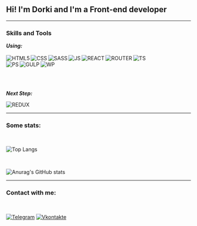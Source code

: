 ## Hi! I'm Dorki and I'm a Front-end developer

---

### Skills and Tools

**_Using:_** <br />
<br/>
<img align="left" alt="HTML5" src="https://img.shields.io/badge/html5-%23E34F26.svg?style=for-the-badge&logo=html5&logoColor=white" />
<img align="left" alt="CSS" src="https://img.shields.io/badge/css3-%231572B6.svg?style=for-the-badge&logo=css3&logoColor=white" />
<img align="left" alt="SASS" src="https://img.shields.io/badge/SASS-hotpink.svg?style=for-the-badge&logo=SASS&logoColor=white" />
<img align="left" alt="JS" src="https://img.shields.io/badge/javascript-%23323330.svg?style=for-the-badge&logo=javascript&logoColor=%23F7DF1E" />
<img align="left" alt="REACT" src="https://img.shields.io/badge/react-%2320232a.svg?style=for-the-badge&logo=react&logoColor=%2361DAFB" />
<img align="left" alt="ROUTER" src="https://img.shields.io/badge/React_Router-CA4245?style=for-the-badge&logo=react-router&logoColor=white" />
<img align="left" alt="TS" src="https://img.shields.io/badge/typescript-%23007ACC.svg?style=for-the-badge&logo=typescript&logoColor=white" />
<br />
<img align="left" alt="PS" src="https://img.shields.io/badge/adobe%20photoshop-%2331A8FF.svg?style=for-the-badge&logo=adobe%20photoshop&logoColor=white" />
<img align="left" alt="GULP" src="https://img.shields.io/badge/figma-%23F24E1E.svg?style=for-the-badge&logo=figma&logoColor=white" />
<img align="left" alt="WP" src="https://img.shields.io/badge/webpack-%238DD6F9.svg?style=for-the-badge&logo=webpack&logoColor=black" />

<br />
<br />
<br />

**_Next Step:_** <br />

<img align="left" alt="REDUX" src="https://img.shields.io/badge/redux-%23593d88.svg?style=for-the-badge&logo=redux&logoColor=white" />

<br/>

---

### Some stats:

<br/>

![Top Langs](https://github-readme-stats.vercel.app/api/top-langs/?username=dorki-coder&theme=tokyonight)

<br/>

![Anurag's GitHub stats](https://github-readme-stats.vercel.app/api?username=dorki-coder&show_icons=true&theme=tokyonight)

---

### Contact with me:

<br/>

[![Telegram](https://img.shields.io/badge/-Telegram-090909?style=for-the-badge&logo=telegram&logoColor=27A0D9)](https://t.me/dorkitg)
[![Vkontakte](https://img.shields.io/badge/-Vkontakte-090909?style=for-the-badge&logo=Vk&logoColor=4F7DB3)](https://vk.com/dorki)
